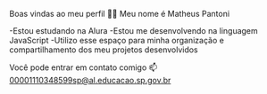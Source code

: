 Boas vindas ao meu perfil 💙💙
Meu nome é Matheus Pantoni

-Estou estudando na Alura
-Estou me desenvolvendo na linguagem JavaScript
-Utilizo esse espaço para minha organização e compartilhamento dos meu projetos desenvolvidos

Você pode entrar em contato comigo 📫
00001110348599sp@al.educacao.sp.gov.br
